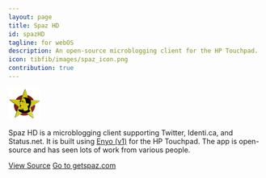 ```yaml
---
layout: page
title: Spaz HD
id: spazHD
tagline: for webOS
description: An open-source microblogging client for the HP Touchpad.
icon: tibfib/images/spaz_icon.png
contribution: true
---
```

<img src="/assets/themes/tibfib/images/spaz_icon.png" class="pull-left pad-right"/>
<p>Spaz HD is a microblogging client supporting Twitter, Identi.ca, and Status.net. It is built using <a href="http://enyojs.com" title="enyojs.com">Enyo (v1)</a> for the HP Touchpad. The app is open-source and has seen lots of work from various people. </p>

<a href="https://github.com/spazproject/Spaz-Enyo" target="_blank" alt="Spaz HD on Github" class="btn">View Source</a>
<a href="http://getspaz.com" target="_blank" class="btn">Go to getspaz.com</a>